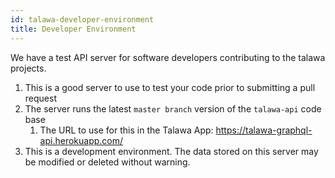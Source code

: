 ```yaml
---
id: talawa-developer-environment
title: Developer Environment
---
```


We have a test API server for software developers contributing to the talawa projects.

1. This is a good server to use to test your code prior to submitting a pull request
1. The server runs the latest ``master branch`` version of the ``talawa-api`` code base
    1. The URL to use for this in the Talawa App: https://talawa-graphql-api.herokuapp.com/
1. This is a development environment. The data stored on this server may be modified or deleted without warning.
